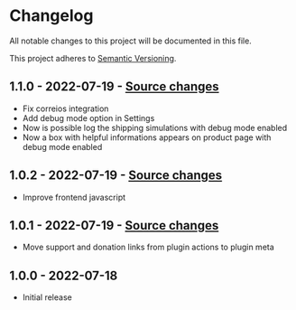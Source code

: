 # Changelog

All notable changes to this project will be documented in this file.

This project adheres to [Semantic Versioning](https://semver.org/spec/v2.0.0.html).

## 1.1.0 - 2022-07-19 - [Source changes](https://github.com/olivierlacan/shipping-simulator-for-woocommerce/compare/1.0.2...1.1.0)

-   Fix correios integration
-   Add debug mode option in Settings
-   Now is possible log the shipping simulations with debug mode enabled
-   Now a box with helpful informations appears on product page with debug mode enabled

## 1.0.2 - 2022-07-19 - [Source changes](https://github.com/olivierlacan/shipping-simulator-for-woocommerce/compare/1.0.1...1.0.2)

-   Improve frontend javascript

## 1.0.1 - 2022-07-19 - [Source changes](https://github.com/olivierlacan/shipping-simulator-for-woocommerce/compare/1.0.0...1.0.1)

-   Move support and donation links from plugin actions to plugin meta

## 1.0.0 - 2022-07-18

-   Initial release
